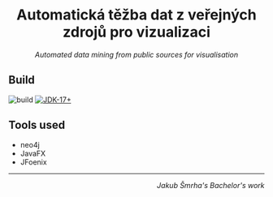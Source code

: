 <div style="text-align: center;">
<h1>Automatická těžba dat z veřejných zdrojů pro vizualizaci</h1>
<i>Automated data mining from public sources for visualisation</i>
</div>

## Build

![build](https://github.com/Doomshade/DataMining/actions/workflows/gradle.yml/badge.svg)
[![JDK-17+](https://upload.wikimedia.org/wikipedia/commons/b/bd/Blue_JDK_17%2B_Shield_Badge.svg)](https://adoptium.net)

## Tools used

- neo4j
- JavaFX
- JFoenix

---
<div style="text-align: right;"><i>Jakub Šmrha's Bachelor's work</i></div>
